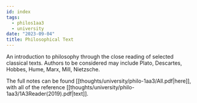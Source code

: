 ```yaml
---
id: index
tags:
  - philos1aa3
  - university
date: "2023-09-04"
title: Philosophical Text
---
```


An introduction to philosophy through the close reading of selected classical texts.
Authors to be considered may include Plato, Descartes, Hobbes, Hume, Marx, Mill, Nietzsche.

The full notes can be found [[thoughts/university/philo-1aa3/All.pdf|here]], with all of the reference [[thoughts/university/philo-1aa3/1A3Reader(2019).pdf|text]].
